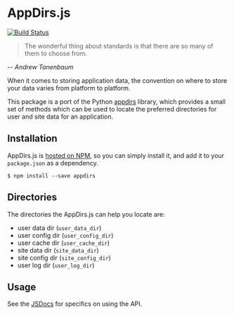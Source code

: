 # AppDirs.js

[![Build Status](https://travis-ci.org/building5/appdirsjs.svg?branch=master)](https://travis-ci.org/building5/appdirsjs)

> The wonderful thing about standards is that there are so many of them to
> choose from.

  -- _Andrew Tanenbaum_

When it comes to storing application data, the convention on where to store
your data varies from platform to platform.

This package is a port of the Python [appdirs][] library, which provides a small
set of methods which can be used to locate the preferred directories for user
and site data for an application.

## Installation

AppDirs.js is [hosted on NPM][], so you can simply install it, and add
it to your `package.json` as a dependency.

    $ npm install --save appdirs

## Directories

The directories the AppDirs.js can help you locate are:

 * user data dir (`user_data_dir`)
 * user config dir (`user_config_dir`)
 * user cache dir (`user_cache_dir`)
 * site data dir (`site_data_dir`)
 * site config dir (`site_config_dir`)
 * user log dir (`user_log_dir`)

## Usage

See the [JSDocs] for specifics on using the API.

 [appdirs]: https://github.com/ActiveState/appdirs
 [xdg specification]: http://standards.freedesktop.org/basedir-spec/basedir-spec-latest.html
 [jsdocs]: http://building5.github.io/appdirsjs/
 [hosted on NPM]: https://www.npmjs.org/package/appdirs
